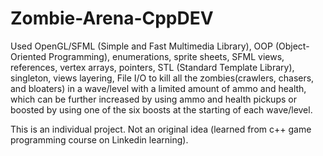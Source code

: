 # Zombie-Arena-CppDEV

Used OpenGL/SFML (Simple and Fast Multimedia Library), OOP (Object-Oriented Programming), enumerations, sprite sheets, SFML views, references, vertex arrays, pointers, STL (Standard Template Library), singleton, views layering, File I/O to kill all the zombies(crawlers, chasers, and bloaters) in a wave/level with a limited amount of ammo and health, which can be further increased by using ammo and health pickups or boosted by using one of the six boosts at the starting of each wave/level.

This is an individual project. Not an original idea (learned from c++ game programming course on Linkedin learning).
